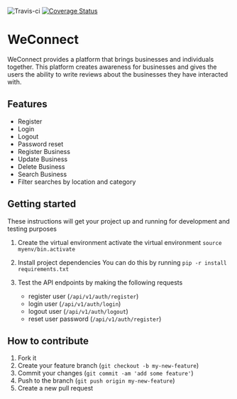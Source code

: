 ![Travis-ci](https://travis-ci.org/champagnepappi/WeConnect.svg)
[![Coverage Status](https://coveralls.io/repos/github/champagnepappi/WeConnect/badge.svg?branch=master)](https://coveralls.io/github/champagnepappi/WeConnect?branch=master)

# WeConnect
WeConnect provides a platform that brings businesses
and individuals together. This platform creates awareness
for businesses and gives the users the ability to write 
reviews about the businesses they have interacted with. 

## Features
- Register
- Login
- Logout
- Password reset
- Register Business
- Update Business
- Delete Business
- Search Business
- Filter searches by location and category

## Getting started
These instructions will get your project up and running for development and testing
purposes
1. Create the virtual environment
   activate the virtual environment `source myenv/bin.activate`

2. Install project dependencies
   You can do this by running `pip -r install requirements.txt`

3. Test the API endpoints by making the following requests
   - register user (`/api/v1/auth/register`)
   - login user (`/api/v1/auth/login`)
   - logout user (`/api/v1/auth/logout`)
   - reset user password (`/api/v1/auth/register`)


## How to contribute

1. Fork it
2. Create your feature branch (`git checkout -b my-new-feature`)
3. Commit your changes (`git commit -am 'add some feature'`)
4. Push to the branch (`git push origin my-new-feature`)
5. Create a new pull request
